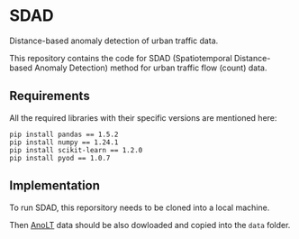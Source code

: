 # SDAD
Distance-based anomaly detection of urban traffic data.

This repository contains the code for SDAD (Spatiotemporal Distance-based Anomaly Detection) method for urban traffic flow (count) data.

## Requirements
All the required libraries with their specific versions are mentioned here:

```
pip install pandas == 1.5.2
pip install numpy == 1.24.1
pip install scikit-learn == 1.2.0
pip install pyod == 1.0.7
```

## Implementation
To run SDAD, this reporsitory needs to be cloned into a local machine. 

Then [AnoLT](https://github.com/imaantaheri/AnoLT) data should be also dowloaded and copied into the `data` folder.
